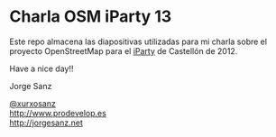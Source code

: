 Charla OSM iParty 13
================================

Este repo almacena las diapositivas utilizadas para mi charla sobre el proyecto
OpenStreetMap para el [iParty](http://iparty.aditel.org) de Castellón de 2012.

Have a nice day!!

Jorge Sanz

[@xurxosanz](http://twitter.com/xurxosanz)  
http://www.prodevelop.es  
http://jorgesanz.net  
